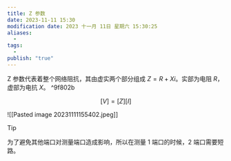 ```yaml
---
title: Z 参数
date: 2023-11-11 15:30
modification date: 2023 十一月 11日 星期六 15:30:25
aliases:
  - 
tags:
  - 
publish: "true"
---
```

Z 参数代表着整个网络阻抗，其由虚实两个部分组成 $Z=R+Xi$。实部为电阻 $R$，虚部为电抗 $X$。 ^9f802b

$$
[V]=[Z][I]
$$

![[Pasted image 20231111155402.jpeg]]

>[!tip]
>为了避免其他端口对测量端口造成影响，所以在测量 1 端口的时候，2 端口需要短路。
